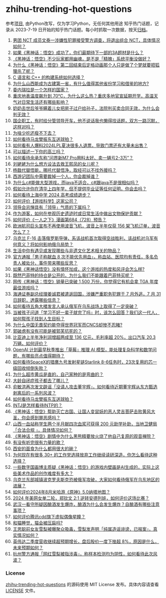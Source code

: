 # zhihu-trending-hot-questions
参考[项目](https://github.com/justjavac/zhihu-trending-hot-questions), 由Python改写，仅为学习Python，无任何其他用途
知乎热门话题，记录从 2023-7-19
日开始的知乎热门话题。每小时抓取一次数据，按天[归档](./data)。
<!-- BEGIN -->
<!-- 最后更新时间 2024-08-29 06:29:27.969727 -->
1. [男团 NCT 成员文泰一涉嫌性犯罪接受警方调查，将退出组合 NCT，具体情况如何？](https://www.zhihu.com/question/665541761)
1. [如果《黑神话：悟空》成功了，你们最期待下一部的3A题材是什么？](https://www.zhihu.com/question/664868918)
1. [《黑神话：悟空》不少玩家都用幽魂，是不是「精魄」系统平衡没做好？](https://www.zhihu.com/question/665496852)
1. [为什么《黑神话：悟空》第二回结束后定格动画那个人只是做了个梦就要把狐狸杀了呢？](https://www.zhihu.com/question/665434762)
1. [C 语言和 C++ 的构建系统如何选择？](https://www.zhihu.com/question/631446273)
1. [为什么山西能成为古建第一省，有什么值得其他省份学习和借鉴的地方?](https://www.zhihu.com/question/665150211)
1. [委内瑞拉是一个怎样的国家？](https://www.zhihu.com/question/49130489)
1. [重庆地表温度飙升到 70℃，为什么这么热？重庆多地官宣延期开学，高温天气对日常生活还有哪些影响？](https://www.zhihu.com/question/665526376)
1. [奶奶去世后爷爷瞒着儿女把房子过户给孙子，法院判买卖合同无效，为什么会判无效？](https://www.zhihu.com/question/665510702)
1. [国企职工，有时给分管领导开车，他不说话我也懒得找话题，双方一路沉默，这样对吗？](https://www.zhihu.com/question/665417730)
1. [为啥少吃还瘦不下去？](https://www.zhihu.com/question/665409544)
1. [如何看待马龙樊振东互送球拍？](https://www.zhihu.com/question/665544314)
1. [如何看有人爆料2024LPL夏决很多人退票，导致门票还有大量未出售？](https://www.zhihu.com/question/665535155)
1. [可以描述一下你的高三吗？](https://www.zhihu.com/question/665539071)
1. [如何看待余承东称“问界新M7 Pro用料太好、卖一辆亏2-3万”？](https://www.zhihu.com/question/665365781)
1. [刘姥姥为什么想方设法去救王熙凤的女儿呢？](https://www.zhihu.com/question/652138104)
1. [杨戬代替悟能，哪吒代替悟净，取经可以不找外援吗？](https://www.zhihu.com/question/665404731)
1. [西游记团队中需要裁掉一个人，你会裁掉谁？](https://www.zhihu.com/question/351373099)
1. [为什么c#能做大型游戏，而java不适合，c#跟java不是很相似吗？](https://www.zhihu.com/question/653663815)
1. [假如允许你在清华上四年学，但不提供毕业证等任何证明，你会去吗？](https://www.zhihu.com/question/665414252)
1. [如何看待上海中学 2024 高考成绩退步？](https://www.zhihu.com/question/661393860)
1. [如何评价【游戏科学】这家公司？](https://www.zhihu.com/question/263380656)
1. [领导会忌惮具有「领导」气质的下属吗？](https://www.zhihu.com/question/665103085)
1. [作为游客，如何在参观历史遗迹时或日常生活中做出文物保护贡献？](https://www.zhihu.com/question/665442631)
1. [如何评价《一人之下》漫画第684（728）预告？](https://www.zhihu.com/question/665523981)
1. [欧洲航司巨头宣布不再使用波音飞机，波音上半年仅获 156 架飞机订单，波音怎么了？](https://www.zhihu.com/question/665507615)
1. [乌克兰 F-16 击落俄罗斯导弹，系该战机首次取得空战胜利，该战机对乌军有何意义？将如何影响俄乌局势？](https://www.zhihu.com/question/665551186)
1. [生活中你有遇见或发现哪些与非遗文化艺术相关的物品？](https://www.zhihu.com/question/665442166)
1. [官方通报「男子称献血 8 次不能优先用血」，称血站、医院均有责任，多名负责人被处分，事件带来哪些反思？](https://www.zhihu.com/question/665454853)
1. [如果《黑神话悟空》没有情怀加成，这个游戏的热度和风评会怎么样?](https://www.zhihu.com/question/665318929)
1. [既然巴菲特的持仓是公开的，为什么我们不能跟着巴菲特买呢？](https://www.zhihu.com/question/662354024)
1. [网传《黑神话：悟空》销量已突破 1,500 万份，你觉得它有机会拿 TGA 年度最佳游戏吗？](https://www.zhihu.com/question/665263730)
1. [海通证券副总经理姜诚君被遣返回国，涉嫌严重职务犯罪于 7 月外逃，7 月 31 日辞职，透露哪些信息？](https://www.zhihu.com/question/665533864)
1. [如何看待五角大楼发言人承认俄军在乌东战场上取得了一定突破？](https://www.zhihu.com/question/665413599)
1. [当被孩子问道「学习不好一辈子就完了吗」时，该怎么回答？我们这一代人，如何帮孩子找到人生目标？](https://www.zhihu.com/question/664880745)
1. [为什么中国无畏契约能夺得世界冠军而CNCS却惨不忍睹?](https://www.zhihu.com/question/665254323)
1. [郭破虏有没有可能是被郭芙坑死的？](https://www.zhihu.com/question/657866248)
1. [比亚迪上半年净利润增超两成至 136 亿元，毛利率超 20%，出口汽车 20.3 万辆，如何评价？](https://www.zhihu.com/question/665551137)
1. [OpenAI 计划最早秋季推出「草莓」推理 AI 模型，能处理复杂科学和数学问题，有哪些亮点值得期待？](https://www.zhihu.com/question/665496496)
1. [如何看待SpaceX的猎鹰九号发射星链Starlink 8-6任务时，23次复用的芯一级回收倾倒失败？](https://www.zhihu.com/question/665532634)
1. [为什么超市黄瓜是直的，自己家种的是弯曲的？](https://www.zhihu.com/question/613590216)
1. [大龄自闭症孩子都去了哪儿？](https://www.zhihu.com/question/297488477)
1. [俞敏洪再次发文辟谣「没请人攻击董宇辉」，如何看待近期董宇辉从东方甄选剥离后的一系列风波？](https://www.zhihu.com/question/665455934)
1. [如何看待马龙樊振东互送球拍？](https://www.zhihu.com/question/665544314)
1. [INTJ是怎样看待INTP的？](https://www.zhihu.com/question/38282400)
1. [《黑神话：悟空》帮助灭亡古国、让国人变鼠妖的恶人灵吉菩萨击败黄风大圣，你会感到罪恶感吗？](https://www.zhihu.com/question/665202580)
1. [山西一血站称学生两个半月献四次血浆可获得 200 元助学补助，当地卫健局「合法合规 」，具体情况如何？](https://www.zhihu.com/question/665415916)
1. [《黑神话：悟空》剧情中为什么黑熊精要放火烧了他自己复原的观音禅院？](https://www.zhihu.com/question/664973700)
1. [有没有听完很有力量的歌？](https://www.zhihu.com/question/574738113)
1. [西安的面食为什么都用很大的碗？](https://www.zhihu.com/question/662287141)
1. [为何现在有很多 30+ 的工作党选择放弃工作继续读研深造，你怎么看待这种选择？](https://www.zhihu.com/question/665341093)
1. [一些数字国画博主质疑《黑神话：悟空》的游戏内壁画是AI生成的，实际上这些美术作品的创作难度有多大？](https://www.zhihu.com/question/665529986)
1. [乌克兰东部城镇波克罗夫斯克恐被俄军攻破，大家如何看待俄军在乌东地区的进展？](https://www.zhihu.com/question/665515345)
1. [如何评价2024年8月米哈游《原神》5.0纳塔地图？](https://www.zhihu.com/question/665508226)
1. [2024 年美网女单二轮，郑钦文 2:1 逆转安德列娃，如何评价这场比赛？](https://www.zhihu.com/question/665562027)
1. [武汉一看守所疑因酿酒发生爆炸，酿酒为什么会发生爆炸？自酿酒有哪些注意事项？](https://www.zhihu.com/question/665466087)
1. [如何评价腾讯cdd旗下虚拟偶像星瞳？](https://www.zhihu.com/question/509301354)
1. [和猫睡觉，猫会被压扁吗?](https://www.zhihu.com/question/367109636)
1. [王思聪前女友雪梨被曝聚众吸毒，雪梨发声明「纯属造谣诽谤，已报案」，真实情况如何？](https://www.zhihu.com/question/665495953)
1. [英伟达二季度营收继续超预期增长，盘后股价一度下挫超 8%，原因是什么，未来预期如何？](https://www.zhihu.com/question/665590917)
1. [杭州警方通报「网红雪梨被指涉毒」，称样本检测均为阴性，如何看待此次风波？](https://www.zhihu.com/question/665552440)
<!-- END -->
### License
[zhihu-trending-hot-questions](https://github.com/yaogengzhu/zhihu-trending-hot-questions)
的源码使用 MIT License 发布。具体内容请查看 [LICENSE](./LICENSE) 文件。
